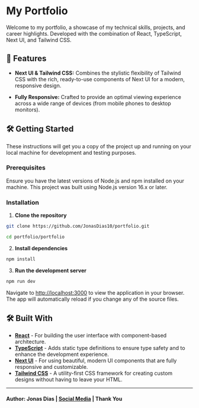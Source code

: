 # My Portfolio

Welcome to my portfolio, a showcase of my technical skills, projects, and career highlights. Developed with the combination of React, TypeScript, Next UI, and Tailwind CSS.

## 🚀 Features

- **Next UI & Tailwind CSS:** Combines the stylistic flexibility of Tailwind CSS with the rich, ready-to-use components of Next UI for a modern, responsive design.

- **Fully Responsive:** Crafted to provide an optimal viewing experience across a wide range of devices (from mobile phones to desktop monitors).

## 🛠 Getting Started

These instructions will get you a copy of the project up and running on your local machine for development and testing purposes.

### Prerequisites

Ensure you have the latest versions of Node.js and npm installed on your machine. This project was built using Node.js version 16.x or later.

### Installation

1. **Clone the repository**

```sh
git clone https://github.com/JonasDias10/portfolio.git

cd portfolio/portfolio
```

2. **Install dependencies**

```sh
npm install
```

3. **Run the development server**

```sh
npm run dev
```

Navigate to [http://localhost:3000](http://localhost:3000) to view the application in your browser. The app will automatically reload if you change any of the source files.

## 🛠 Built With

- **[React](https://reactjs.org/)** - For building the user interface with component-based architecture.
- **[TypeScript](https://www.typescriptlang.org/)** - Adds static type definitions to ensure type safety and to enhance the development experience.
- **[Next UI](https://nextui.org/)** - For using beautiful, modern UI components that are fully responsive and customizable.
- **[Tailwind CSS](https://tailwindcss.com/)** - A utility-first CSS framework for creating custom designs without having to leave your HTML.

---

#### **Author: Jonas Dias | [Social Media](https://jonas-dias.netlify.app/) | Thank You**